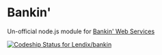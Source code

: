 # Bankin'

Un-official node.js module for [Bankin' Web Services](https://bws.bankin.com)

[![Codeship Status for Lendix/bankin](https://codeship.com/projects/35568bf0-71ee-0134-1517-4aa1d703861e/status?branch=master)](https://codeship.com/projects/178470)
